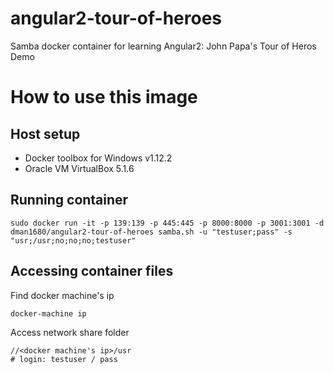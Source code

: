 # angular2-tour-of-heroes

Samba docker container for learning Angular2: John Papa's Tour of Heros Demo

# How to use this image
## Host setup
- Docker toolbox for Windows v1.12.2
- Oracle VM VirtualBox 5.1.6

## Running container

    sudo docker run -it -p 139:139 -p 445:445 -p 8000:8000 -p 3001:3001 -d dman1680/angular2-tour-of-heroes samba.sh -u "testuser;pass" -s "usr;/usr;no;no;no;testuser"
        
## Accessing container files

Find docker machine's ip

    docker-machine ip

Access network share folder
    
    //<docker machine's ip>/usr
    # login: testuser / pass

